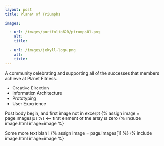 ```yaml
---
layout: post
title: Planet of Triumphs

images:

  - url: /images/portfolio620/ptrumps01.png
    alt: 
    title: 

  - url: /images/jekyll-logo.png
    alt: 
    title: 
---
```


A community celebrating and supporting all of the successes that members achieve at Planet Fitness.

- Creative Direction
- Information Architecture
- Prototyping
- User Experience

Post body begin, and first image not in excerpt
{% assign image = page.images[0] %} <-- first element of the array is zero
{% include image.html image=image %}

Some more text blah !
{% assign image = page.images[1] %}
{% include image.html image=image %}